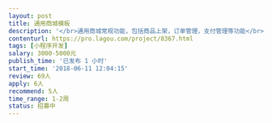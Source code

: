 ```yaml
---                
layout: post       
title: 通用商城模板           
description: '</br>通用商城常规功能，包括商品上架，订单管理，支付管理等功能</br>'     
contenturl: https://pro.lagou.com/project/8367.html      
tags: [小程序开发]            
salary: 3000-5000元          
publish_time: '已发布 1 小时'         
start_time: '2018-06-11 12:04:15'           
review: 69人                   
apply: 6人                   
recommend: 5人                   
time_range: 1-2周              
status: 招募中                  
---                 
```

